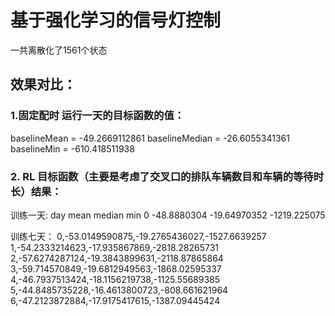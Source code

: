 # 基于强化学习的信号灯控制

一共离散化了1561个状态

## 效果对比：

### 1.固定配时 运行一天的目标函数的值：

baselineMean =  -49.2669112861
baselineMedian =  -26.6055341361
baselineMin =  -610.418511938


### 2. RL 目标函数（主要是考虑了交叉口的排队车辆数目和车辆的等待时长）结果： 
训练一天:
day	 mean	        median	        min
  0	 -48.8880304	-19.64970352	-1219.225075

训练七天：
0,-53.0149590875,-19.2765436027,-1527.6639257
1,-54.2333214623,-17.935867869,-2818.28265731
2,-57.6274287124,-19.3843899631,-2118.87865864
3,-59.714570849,-19.6812949563,-1868.02595337
4,-46.7937513424,-18.1156219738,-1125.55689385
5,-44.8485735228,-16.4613800723,-808.661621964
6,-47.2123872884,-17.9175417615,-1387.09445424





